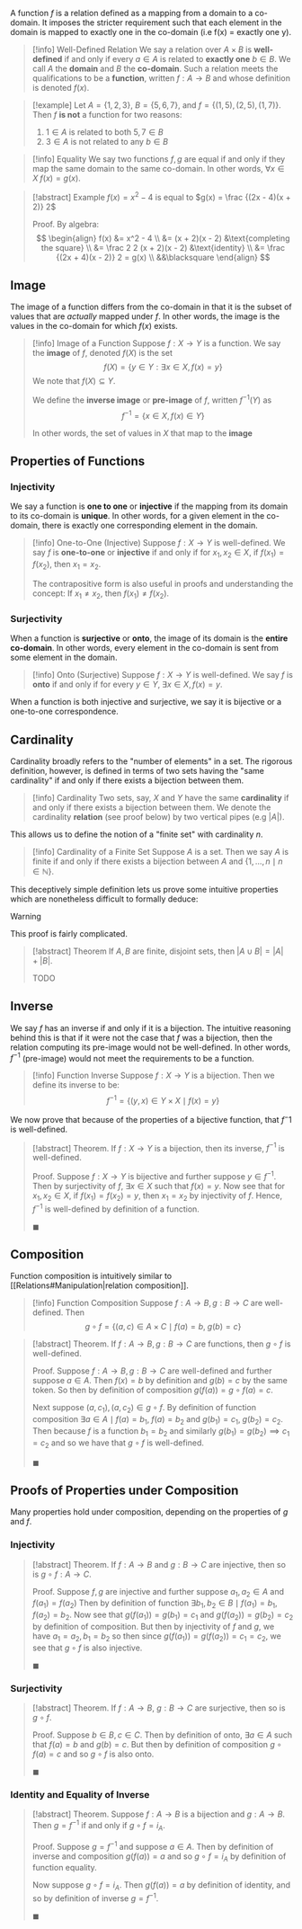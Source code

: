A function $f$ is a relation defined as a mapping from a domain to a co-domain. It imposes the stricter requirement such that each element in the domain is mapped to exactly one in the co-domain (i.e f(x) = exactly one y).

> [!info] Well-Defined Relation
> We say a relation over $A \times B$ is **well-defined** if and only if every $a \in A$ is related to **exactly one** $b \in B$. We call $A$ the **domain** and $B$ the **co-domain**. Such a relation meets the qualifications to be a **function**, written $f : A \to B$ and whose definition is denoted $f(x)$.

> [!example]
> Let $A = \{ 1, 2, 3 \}$, $B = \{ 5, 6, 7\}$, and $f = \{ (1, 5), (2, 5),(1, 7) \}$. Then $f$ **is not** a function for two reasons:
>
> 1. $1 \in A$ is related to both $5, 7 \in B$
> 2. $3 \in A$ is not related to any $b \in B$

> [!info] Equality
> We say two functions $f, g$ are equal if and only if they map the same domain to the same co-domain. In other words, $\forall x \in X \; f(x) = g(x)$.

> [!abstract] Example
> $f(x) = x^2 - 4$ is equal to $g(x) = \frac {(2x - 4)(x + 2)} 2$
>
> Proof.
> By algebra:
> $$
> \begin{align}
> f(x) &= x^2 - 4 \\
> &= (x + 2)(x - 2) &\text{completing the square} \\
> &= \frac 2 2 (x + 2)(x - 2) &\text{identity} \\
> &= \frac {(2x + 4)(x - 2)} 2 = g(x) \\
> &&\blacksquare
> \end{align}
> $$

## Image

The image of a function differs from the co-domain in that it is the subset of values that are *actually* mapped under $f$. In other words, the image is the values in the co-domain for which $f(x)$ exists.

> [!info] Image of a Function
> Suppose $f : X \to Y$ is a function. We say the **image** of $f$, denoted $f(X)$ is the set
> $$
> f(X) = \{ y \in Y : \exists x \in X, f(x) = y \}
> $$
> We note that $f(X) \subseteq Y$.
>
> We define the **inverse image** or **pre-image** of $f$, written $f^{-1}(Y)$ as
> $$
> f^{-1} = \{ x \in X, f(x) \in Y \}
> $$
>
> In other words, the set of values in $X$ that map to the **image**

## Properties of Functions

### Injectivity

We say a function is **one to one** or **injective** if the mapping from its domain to its co-domain is **unique**. In other words, for a given element in the co-domain, there is exactly one corresponding element in the domain.

> [!info] One-to-One (Injective)
> Suppose $f: X \to Y$ is well-defined. We say $f$ is **one-to-one** or **injective** if and only if for $x_1, x_2 \in X$, if $f(x_1) = f(x_2)$, then $x_1 = x_2$.
>
> The contrapositive form is also useful in proofs and understanding the concept:
> If $x_1 \neq x_2$, then $f(x_1) \neq f(x_2)$.

### Surjectivity

When a function is **surjective** or **onto**, the image of its domain is the **entire co-domain**. In other words, every element in the co-domain is sent from some element in the domain.

> [!info] Onto (Surjective)
> Suppose $f: X \to Y$ is well-defined. We say $f$ is **onto** if and only if for every $y \in Y, \; \exists x \in X, f(x) = y$.

When a function is both injective and surjective, we say it is bijective or a one-to-one correspondence.

## Cardinality

Cardinality broadly refers to the "number of elements" in a set. The rigorous definition, however, is defined in terms of two sets having the "same cardinality" if and only if there exists a bijection between them.

> [!info] Cardinality
> Two sets, say, $X$ and $Y$ have the same **cardinality** if and only if there exists a bijection between them. We denote the cardinality **relation** (see proof below) by two vertical pipes (e.g $|A|$).

This allows us to define the notion of a "finite set" with cardinality $n$.

> [!info] Cardinality of a Finite Set
> Suppose $A$ is a set. Then we say $A$ is finite if and only if there exists a bijection between $A$ and $\{ 1, \dots, n \mid n \in \mathbb{N} \}$.

This deceptively simple definition lets us prove some intuitive properties which are nonetheless difficult to formally deduce:

> [!warning]
> This proof is fairly complicated.

> [!abstract] Theorem
> If $A, B$ are finite, disjoint sets, then $|A \cup B| = |A| + |B|$.
>
> TODO

## Inverse

We say $f$ has an inverse if and only if it is a bijection. The intuitive reasoning behind this is that if it were not the case that $f$ was a bijection, then the relation computing its pre-image would not be well-defined. In other words, $f^{-1}$ (pre-image) would not meet the requirements to be a function.

> [!info] Function Inverse
> Suppose $f: X \to Y$ is a bijection. Then we define its inverse to be:
> $$
> f^{-1} = \{ (y, x) \in Y \times X \mid f(x) = y \}
> $$

We now prove that because of the properties of a bijective function, that $f^-1$ is well-defined.

> [!abstract] Theorem.
> If $f: X \to Y$ is a bijection, then its inverse, $f^{-1}$ is well-defined.
>
> Proof.
> Suppose $f: X \to Y$ is bijective and further suppose $y \in f^{-1}$. Then by surjectivity of $f$, $\exists x \in X$ such that $f(x) = y$. Now see that for $x_1, x_2 \in X$, if $f(x_1) = f(x_2) = y$, then $x_1 = x_2$ by injectivity of $f$. Hence, $f^{-1}$ is well-defined by definition of a function.
>
> $\blacksquare$

## Composition

Function composition is intuitively similar to [[Relations#Manipulation|relation composition]].

> [!info] Function Composition
> Suppose $f: A \to B, g: B \to C$ are well-defined. Then
>$$
>g \circ f = \{ (a, c) \in A \times C \mid f(a) = b, \; g(b) = c \}
>$$

> [!abstract] Theorem.
> If $f: A \to B, g: B \to C$ are functions, then $g \circ f$ is well-defined.
>
> Proof.
> Suppose $f: A \to B, g: B \to C$ are well-defined and further suppose $a \in A$. Then $f(x) = b$ by definition and $g(b) = c$ by the same token. So then by definition of composition $g(f(a)) = g \circ f (a) = c$.
>
> Next suppose $(a, c_1),(a, c_2) \in g \circ f$. By definition of function composition $\exists a \in A \mid f(a) = b_1, \; f(a) = b_2$ and $g(b_1) = c_1, \; g(b_2) = c_2$. Then because $f$ is a function $b_1 = b_2$ and similarly $g(b_1) = g(b_2) \implies c_1 = c_2$ and so we have that $g \circ f$ is well-defined.
>
> $\blacksquare$

## Proofs of Properties under Composition

Many properties hold under composition, depending on the properties of $g$ and $f$.

### Injectivity

> [!abstract] Theorem.
> If $f: A \to B$ and $g: B \to C$ are injective, then so is $g \circ f: A \to C$.
>
> Proof.
> Suppose $f, g$ are injective and further suppose $a_1, a_2 \in A$ and $f(a_1) = f(a_2)$ Then by definition of function $\exists b_1, b_2 \in B \mid f(a_1) = b_1, f(a_2) = b_2$. Now see that $g(f(a_1)) = g(b_1) = c_1$ and $g(f(a_2)) = g(b_2) = c_2$ by definition of composition. But then by injectivity of $f$ and $g$, we have $a_1 = a_2, b_1 = b_2$ so then since $g(f(a_1)) = g(f(a_2)) = c_1 = c_2$, we see that $g \circ f$ is also injective.
>
> $\blacksquare$

### Surjectivity

> [!abstract] Theorem.
> If $f: A \to B$, $g: B \to C$ are surjective, then so is $g \circ f$.
>
> Proof.
> Suppose $b \in B, c \in C$. Then by definition of onto, $\exists a \in A$ such that $f(a) = b$ and $g(b) = c$. But then by definition of composition $g \circ f (a) = c$ and so $g \circ f$ is also onto.
>
> $\blacksquare$

### Identity and Equality of Inverse

> [!abstract] Theorem.
> Suppose $f: A \to B$ is a bijection and $g : A \to B$. Then $g = f^{-1}$ if and only if $g \circ f = i_A$.
>
> Proof.
> Suppose $g = f^{-1}$ and suppose $a \in A$. Then by definition of inverse and composition $g(f(a)) = a$ and so $g \circ f = i_A$ by definition of function equality.
>
> Now suppose $g \circ f = i_A$. Then $g(f(a)) = a$ by definition of identity, and so by definition of inverse $g = f^{-1}$.
>
> $\blacksquare$
